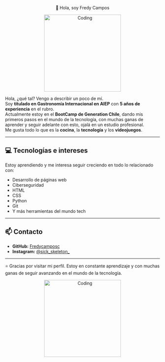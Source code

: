 <div align="center">
👋 Hola, soy Fredy Campos
<p align="center">

<img alt="Coding" width="250" src="https://media2.giphy.com/media/v1.Y2lkPTc5MGI3NjExdGd3OWhuY2g4cGFkbzg1bmc0c3lzZTVtb2pwcmw1dDhicGxuZjFzOCZlcD12MV9pbnRlcm5hbF9naWZfYnlfaWQmY3Q9Zw/3o6fJ5z2bgCLBshZUA/giphy.gif">
</div>

Hola, ¿qué tal? Vengo a describir un poco de mí.  
Soy **titulado en Gastronomía Internacional en AIEP** con **5 años de experiencia** en el rubro.  
Actualmente estoy en el **BootCamp de Generation Chile**, dando mis primeros pasos en el mundo de la tecnología, con muchas ganas de aprender y seguir adelante con esto, ojalá en un estudio profesional.  
Me gusta todo lo que es la **cocina**, la **tecnología** y los **videojuegos**.

---
 
## 💻 Tecnologías e intereses

Estoy aprendiendo y me interesa seguir creciendo en todo lo relacionado con:
  
- Desarrollo de páginas web  
- Ciberseguridad  
- HTML  
- CSS  
- Python  
- Git  
- Y más herramientas del mundo tech

---

## 📫 Contacto

- **GitHub:** [Fredycamposc](https://github.com/Fredycamposc)  
- **Instagram:** [@sick_skeleton_](https://www.instagram.com/sick_skeleton_/)
---

⭐ Gracias por visitar mi perfil. Estoy en constante aprendizaje y con muchas ganas de seguir avanzando en el mundo de la tecnología.
</p>

<div align="center">
  <img alt="Coding" width="250"
  src="https://media2.giphy.com/media/v1.Y2lkPTc5MGI3NjExc2llcjcwNmM1amdtZXJtb2x6MThhanZqNDk4YTFybW1qZHVlbjk0ciZlcD12MV9pbnRlcm5hbF9naWZfYnlfaWQmY3Q9Zw/3ohhwfAa9rbXaZe86c/giphy.gif">
</div>

